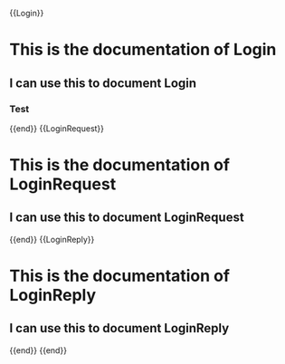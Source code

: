 {{Login}}
# This is the documentation of Login
## I can use this to document Login
### Test
{{end}}
{{LoginRequest}}
# This is the documentation of LoginRequest
## I can use this to document LoginRequest
{{end}}
{{LoginReply}}
# This is the documentation of LoginReply
## I can use this to document LoginReply
{{end}}
{{end}}